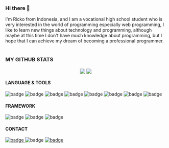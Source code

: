 ### Hi there 👋

I'm Ricko from Indonesia, and I am a vocational high school student who is very interested in the world of programming especially web programming, I like to learn new things about technology and programming, although maybe at this time I don't have much knowledge about programming, but I hope that I can achieve my dream of becoming a professional programmer.
<br>
<br>

### MY GITHUB STATS

<p align="center">
  <img align="center" src="https://github-readme-stats.vercel.app/api?username=rickosong&show_icons=true&theme=radical">

<img align="center" src="https://github-readme-stats.vercel.app/api/top-langs/?username=rickosong&layout=compact&theme=radical">

</p>

#### LANGUAGE & TOOLS

![badge](https://img.shields.io/badge/HTML-239120?style=for-the-badge&logo=html5&logoColor=white)
![badge](https://img.shields.io/badge/CSS-239120?&style=for-the-badge&logo=css3&logoColor=white)
![badge](https://img.shields.io/badge/JavaScript-323330?style=for-the-badge&logo=javascript&logoColor=F7DF1E)
![badge](https://img.shields.io/badge/Python-3776AB?style=for-the-badge&logo=python&logoColor=white)
![badge](https://img.shields.io/badge/PHP-777BB4?style=for-the-badge&logo=php&logoColor=white)
![badge](https://img.shields.io/badge/MySQL-00000F?style=for-the-badge&logo=mysql&logoColor=white)
![badge](https://img.shields.io/badge/SQLite-07405E?style=for-the-badge&logo=sqlite&logoColor=white)
![badge](https://img.shields.io/badge/Windows-0078D6?style=for-the-badge&logo=windows&logoColor=white)

#### FRAMEWORK

![badge](https://img.shields.io/badge/Laravel-FF2D20?style=for-the-badge&logo=laravel&logoColor=white)
![badge](https://img.shields.io/badge/Django-092E20?style=for-the-badge&logo=django&logoColor=white)
![badge](https://img.shields.io/badge/Bootstrap-563D7C?style=for-the-badge&logo=bootstrap&logoColor=white)

#### CONTACT

<a href="https://open.spotify.com/user/31agt6eozvk77m6tjpftq2smqr4e"> ![badge](https://img.shields.io/badge/Spotify-1ED760?&style=for-the-badge&logo=spotify&logoColor=white) </a>
![badge](https://img.shields.io/badge/Gmail-D14836?style=for-the-badge&logo=gmail&logoColor=white)
<a href="https://www.instagram.com/morito_desu/"> ![badge](https://img.shields.io/badge/Instagram-E4405F?style=for-the-badge&logo=instagram&logoColor=white) </a>
